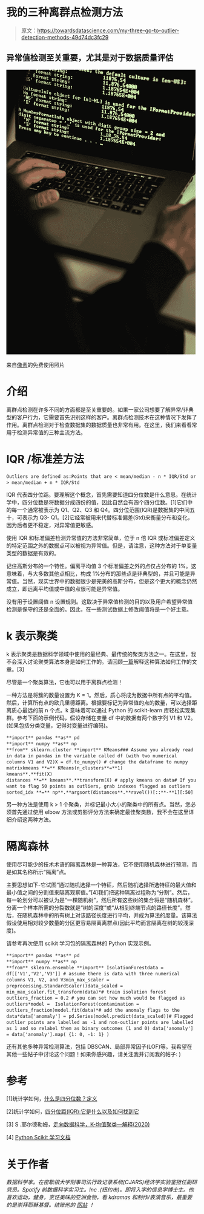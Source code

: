 # 我的三种离群点检测方法

> 原文：<https://towardsdatascience.com/my-three-go-to-outlier-detection-methods-49d74dc3fc29>

## 异常值检测至关重要，尤其是对于数据质量评估

![](img/1ec71075deda10c5589f9754b30a3326.png)

来自[像素](https://www.pexels.com/ko-kr/photo/5935788/)的免费使用照片

# 介绍

离群点检测在许多不同的方面都是至关重要的。如果一家公司想要了解异常/非典型的客户行为，它需要首先识别这样的客户。离群点检测技术在这种情况下发挥了作用。离群点检测对于检查数据集的数据质量也非常有用。在这里，我们来看看常用于检测异常值的三种主流方法。

# IQR /标准差方法

```
Outliers are defined as:Points that are < mean/median - n * IQR/Std or > mean/median + n * IQR/Std
```

IQR 代表四分位距。要理解这个概念，首先需要知道四分位数是什么意思。在统计学中，四分位数是将数据分成四份的值，因此自然会有四个四分位数。[1]它们中的每一个通常被表示为 Q1、Q2、Q3 和 Q4。四分位范围(IQR)是数据集的中间五十，可表示为 Q3- Q1。[2]它经常被用来代替标准偏差(Std)来衡量分布和变化，因为后者更不稳定，对异常值更敏感。

使用 IQR 和标准偏差检测异常值的方法非常简单，位于 n 倍 IQR 或标准偏差定义的特定范围之外的数据点可以被视为异常值。但是，请注意，这种方法对于单变量类型的数据是有效的。

记住高斯分布的一个特性。偏离平均值 3 个标准偏差之外的点仅占分布的 1%。这意味着，与大多数其他点相比，构成 1%分布的那些点是非典型的，并且可能是异常值。当然，现实世界中的数据很少是完美的高斯分布，但是这个更大的概念仍然成立，即远离平均值或中值的点很可能是异常值。

没有用于设置阈值 n 设置规则。这取决于异常值检测的目的以及用户希望异常值检测是保守的还是全面的。因此，在一些测试数据上修改阈值将是一个好主意。

# k 表示聚类

k 表示聚类是数据科学领域中使用的最经典、最传统的聚类方法之一。在这里，我不会深入讨论聚类算法本身是如何工作的。请回顾[一篇](/k-means-clustering-explained-4528df86a120)解释这种算法如何工作的文章。[3]

尽管是一个聚类算法，它也可以用于离群点检测！

一种方法是将簇的数量设置为 K = 1。然后，质心将成为数据中所有点的平均值。然后，计算所有点的欧几里德距离。根据要标记为异常值的点的数量，可以选择距离质心最远的前 n 个点。k 意味着可以通过 Python 的 scikit-learn 库轻松实现集群。参考下面的示例代码，假设存储在变量 df 中的数据有两个数字列 V1 和 V2。(如果包括分类变量，记得对变量进行编码)。

```
**import** pandas **as** pd
**import** numpy **as** np
**from** sklearn.cluster **import** KMeans### Assume you already read in data in pandas in the variable called df (with two numerical columns V1 and V2)X = df.to_numpy() # change the dataframe to numpy matrixkmeans **=** KMeans(n_clusters**=**1)
kmeans**.**fit(X)
distances **=** kmeans**.**transform(X) # apply kmeans on data# If you want to flag 50 points as outliers, grab indexes flagged as outliers
sorted_idx **=** np**.**argsort(distances**.**ravel())[::**-**1][:50]
```

另一种方法是使用 k > 1 个聚类，并标记最小大小的聚类中的所有点。当然，您必须首先通过使用 elbow 方法或剪影评分方法来确定最佳聚类数，我不会在这里详细介绍这两种方法。

# 隔离森林

使用尽可能少的技术术语的隔离森林是一种算法，它不使用随机森林进行预测，而是如其名称所示“隔离”点。

主要思想如下-它试图“通过随机选择一个特征，然后随机选择所选特征的最大值和最小值之间的分割值来隔离观察值。”[4]我们把这种隔离过程称为“分割”。然后，每一轮划分可以被认为是“一棵随机树”，然后所有这些树的集合将是“随机森林”。分离一个样本所需的分裂数就是“树的深度”或“从根到终端节点的路径长度”。然后，在随机森林中的所有树上对该路径长度进行平均，并成为算法的度量。该算法假设使用相对较少数量的分区更容易隔离离群点(因此平均而言隔离在树的较浅深度)。

请参考再次使用 scikit 学习包的隔离森林的 Python 实现示例。

```
**import** pandas **as** pd
**import** numpy **as** np
**from** sklearn.ensemble **import** IsolationForestdata = df[['V1','V2','V3']] # assume there is data with three numerical columns V1, V2, and V3min_max_scaler = preprocessing.StandardScaler()data_scaled = min_max_scaler.fit_transform(data)*# train isolation forest
outliers_fraction = 0.2 # you can set how much would be flagged as outliers*model =  IsolationForest(contamination = outliers_fraction)model.fit(data)*# add the anomaly flags to the data*data['anomaly'] = pd.Series(model.predict(data_scaled))# Flagged outlier points are labelled as -1 and non-outlier points are labelled as 1 and so relabel them as binary outcomes (1 and 0) data['anomaly'] = data['anomaly'].map( {1: 0, -1: 1} )
```

还有其他多种异常检测算法，包括 DBSCAN、局部异常因子(LOF)等。我希望在其他一些帖子中讨论这个问题！如果你感兴趣，请关注我并订阅我的帖子: )

# 参考

[1]统计学如何，[什么是四分位数？定义](https://www.statisticshowto.com/probability-and-statistics/statistics-definitions/what-are-quartiles/)

[2]统计学如何，[四分位距(IQR):它是什么以及如何找到它](https://www.statisticshowto.com/probability-and-statistics/interquartile-range/)

[3] S .耶尔德勒姆，[走向数据科学，K-均值聚类—解释(2020)](/k-means-clustering-explained-4528df86a120)

[4] [Python Scikit 学习文档](https://scikit-learn.org/stable/modules/generated/sklearn.ensemble.IsolationForest.html)

# 关于作者

*数据科学家。在密歇根大学刑事司法行政记录系统(CJARS)经济学实验室担任副研究员。Spotify 前数据科学实习生。Inc .(纽约市)。即将入学的信息学博士生。他喜欢运动，健身，烹饪美味的亚洲食物，看 kdramas 和制作/表演音乐，最重要的是崇拜耶稣基督。结账他的* [*网站*](http://seungjun-data-science.github.io) *！*